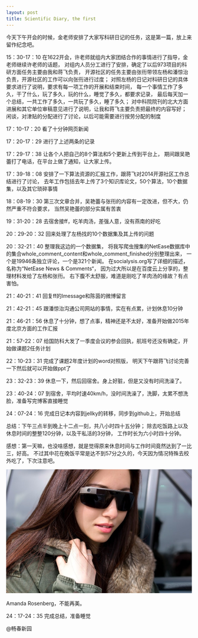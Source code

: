 ```yaml
---
layout: post
title: Scientific Diary, the first
---
```

  今天下午开会的时候，金老师安排了大家写科研日记的任务，这是第一篇，放上来留作纪念吧。

  15：30-17：10 在1622开会，许老师就组内大家团结合作的事情进行了指导，金老师继续许老师的话题，
  对组内人员分工进行了安排，确定了以后973项目的科研方面任务主要由我和蒋飞负责，
  开源社区的任务主要由张衎带领左杨和潘惊治负责，开源社区的工作可以向张衎进行过度；
  对照左杨的日记对科研日记的具体要求进行了说明，要求有每一项工作的开展和结束时间，
  每一个事情工作了多久，干了什么，玩了多久，玩的什么，睡觉了多久，都要求记录，
  最后每天加一个总结，一共工作了多久，一共玩了多久，睡了多久；
  对中科院院刊的北大方面进展和其它单位审稿意见进行了说明，让我和蒋飞主要负责把最终的内容写好；
  闲谈，对津贴的分配进行了讨论，以后可能需要进行按劳分配的制度

  17：10-17：20 看了十分钟网页新闻

  17：20-17：29 进行了上述两条的记录

  17：29-17：38 让各个人把自己的8个算法和5个更新上传到平台上，
  期间跟吴艳蕾打了电话，在平台上做了通知，让大家上传。

  17：39-18：08 安排了一下算法资源的汇报工作，跟蒋飞对2014开源社区工作总结进行了讨论，
  去年工作包括去年上传了3个知识库论文，50个算法，10个数据集，以及其它琐碎事情

  18：08-19：30 第三次文章合并，吴艳蕾与张衎的内容有一定改进，但不大，仍然严重不符合要求，
  当然吴艳蕾的部分实属有苦衷

  19：31-20：28 去宿舍接ff，吃羊肉汤，差强人意，没有燕南的好吃

  20：29-20：32 回来处理了左杨找的10个数据集及其上传的问题

  20：32-21：40 整理我这边的一个数据集，
  将我写爬虫搜集的NetEase数据库中的集合whole_comment_content和whole_comment_finished分别整理出来，
  一个是19946条独立评论，一个是321个新闻。
  在socialysis.org写了详细的描述，名称为“NetEase News & Comments“，
  因为过大所以是在百度云上分享的，整理材料发给了左杨和张衎。
  右下腹不太舒服，难道是刚吃了羊肉汤的缘故？有点害怕。

  21：40-21：41 回复ff的Imessage和陈茵的微博留言

  21：42-21：45 跟潘惊治沟通公司网站的事情，实在有点累，计划休息10分钟

  21：46-21：56 休息了十分钟，想了点事，精神还是不太好，准备开始做2015年度北京方面的工作汇报

  21：57-22：07 给国防科大发了一季度会议的参会回执，航班号还没有确定，开始做课题2任务计划

  22：10-23：31 完成了课题2年度计划的word对照版，
  明天下午跟蒋飞讨论完善一下然后就可以开始做ppt了

  23：32-23：39 休息一下，然后回宿舍。身上好脏，但是又没有时间洗澡了。

  23：40-24：07 到宿舍，平均时速40km/h，没时间洗澡了，洗脚，太累不想洗脸，准备写完博客直接睡觉

  24：07-24：16 完成日记本内容到jellky的转移，同步到github上，开始总结

  总结：下午三点半到晚上十二点一刻，共八小时四十五分钟；
  除去吃饭路上以及休息时间的整整120分钟，以及干私活的3分钟，
  工作时长为六小时四十分钟。

  感想：第一天嘛，也没啥感想，就是觉得原来休息时间与工作时间竟然达到了一比三，好高。
  不过其中花在晚饭平常是达不到57分之久的，今天因为情况特殊去校外吃了，下次注意吧。

  ![AmandaRosenberg](images/figure/AmandaRosenberg.jpg)

  Amanda Rosenberg，不能再美。

  24：17-24：35 完成总结，准备睡觉

  @畅春新园
